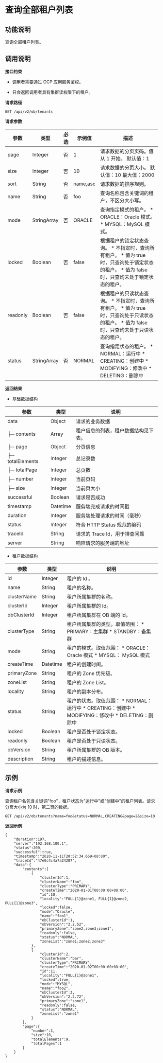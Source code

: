 查询全部租户列表
=============================



**功能说明**
-----------------------------

查询全部租户列表。

**调用说明**
-----------------------------

**接口约束**

* 调用者需要通过 OCP 应用服务鉴权。



* 只会返回调用者具有集群读权限下的租户。






**请求路径**

`GET /api/v2/ob/tenants`

**请求参数**


|    参数    |     类型      | 必选 |   示例值    |                                                                                                                         描述                                                                                                                          |
|----------|-------------|----|----------|-----------------------------------------------------------------------------------------------------------------------------------------------------------------------------------------------------------------------------------------------------|
| page     | Integer     | 否  | 1        | 请求数据的分页页码。值从 1 开始。 默认值：1                                                                                                                                                                                                            |
| size     | Integer     | 否  | 10       | 请求数据的分页大小。 默认值：10 最大值：2000                                                                                                                                                                                          |
| sort     | String      | 否  | name,asc | 请求数据的排序规则。                                                                                                                                                                                                                                          |
| name     | String      | 否  | foo      | 查询名称包含关键词的租户，不区分大小写。                                                                                                                                                                                                                                |
| mode     | StringArray | 否  | ORACLE   | 查询指定模式的租户。 * ORACLE：Oracle 模式。   * MYSQL：MySQL 模式。                                                                                               |
| locked   | Boolean     | 否  | false    | 根据租户的锁定状态查询。 * 不指定时，查询所有租户。   * 值为 true 时，只查询处于锁定状态的租户。   * 值为 false 时，只查询未处于锁定状态的租户。                           |
| readonly | Boolean     | 否  | false    | 根据租户的只读状态查询。 * 不指定时，查询所有租户。   * 值为 true 时，只查询处于只读状态的租户。   * 值为 false 时，只查询未处于只读状态的租户。                           |
| status   | StringArray | 否  | NORMAL   | 查询指定状态的租户。 * NORMAL：运行中   * CREATING：创建中   * MODIFYING：修改中   * DELETING：删除中    |



**返回结果**

* 基础数据结构






|        参数        |    类型    |          说明          |
|------------------|----------|----------------------|
| data             | Object   | 请求的业务数据              |
| ├─ contents      | Array    | 租户信息的列表，租户数据结构见下表。   |
| ├─ page          | Object   | 分页信息                 |
| ├─ totalElements | Integer  | 总记录数                 |
| ├─ totalPage     | Integer  | 总页数                  |
| ├─ number        | Integer  | 当前页码                 |
| ├─ size          | Integer  | 当前页大小                |
| successful       | Boolean  | 请求是否成功               |
| timestamp        | Datetime | 服务端完成请求的时间戳          |
| duration         | Integer  | 服务端处理请求的时间（毫秒）       |
| status           | Integer  | 符合 HTTP Status 规范的编码 |
| traceId          | String   | 请求的 Trace Id，用于排查问题  |
| server           | String   | 响应请求的服务端的地址          |





* 租户数据结构






|     参数      |    类型    |                                                                                                                          说明                                                                                                                          |
|-------------|----------|------------------------------------------------------------------------------------------------------------------------------------------------------------------------------------------------------------------------------------------------------|
| id          | Integer  | 租户的 Id 。                                                                                                                                                                                                                                             |
| name        | String   | 租户的名称。                                                                                                                                                                                                                                               |
| clusterName | String   | 租户所属集群的名称。                                                                                                                                                                                                                                           |
| clusterId   | Integer  | 租户所属集群的 Id。                                                                                                                                                                                                                                          |
| obClusterId | Integer  | 租户所属集群在 OB 端的 Id。                                                                                                                                                                                                                                    |
| clusterType | String   | 租户所属集群的类型。取值范围： * PRIMARY：主集群   * STANDBY：备集群                                                                                                     |
| mode        | String   | 租户的模式。取值范围： * ORACLE： Oracle 模式   * MYSQL： MySQL 模式                                                                                               |
| createTime  | Datetime | 租户的创建时间。                                                                                                                                                                                                                                             |
| primaryZone | String   | 租户的 Zone 优先级。                                                                                                                                                                                                                                        |
| zoneList    | String   | 租户的 Zone List。                                                                                                                                                                                                                                       |
| locality    | String   | 租户的副本分布。                                                                                                                                                                                                                                             |
| status      | String   | 租户的状态。取值范围： * NORMAL：运行中   * CREATING：创建中   * MODIFYING：修改中   * DELETING：删除中    |
| locked      | Boolean  | 租户是否处于锁定状态。                                                                                                                                                                                                                                          |
| readonly    | Boolean  | 租户是否处于只读状态。                                                                                                                                                                                                                                          |
| obVersion   | String   | 租户所属集群的 OB 版本。                                                                                                                                                                                                                                       |
| description | String   | 租户的描述信息。                                                                                                                                                                                                                                             |



**示例**
---------------------------

**请求示例**

查询租户名包含关键词"foo"，租户状态为"运行中"或"创建中"的租户列表。请求分页大小为 10 时，第二页的数据。

```code
GET /api/v2/ob/tenants?name=foo&status=NORMAL,CREATING&page=2&size=10
```



**返回示例**

```code
{
    "duration":197,
    "server":"192.168.100.1",
    "status":200,
    "successful":true,
    "timestamp":"2020-11-11T20:52:34.669+08:00",
    "traceId":"47e0c4c4a7a24207",
    "data":{
        "contents":[
            {
                "clusterId":1,
                "clusterName":"foo",
                "clusterType":"PRIMARY",
                "createTime":"2020-01-01T00:00:00+08:00",
                "id":10,
                "locality":"FULL{1}@zone1, FULL{1}@zone2, FULL{1}@zone3",
                "locked":false,
                "mode":"Oracle",
                "name":"foo1",
                "obClusterId":1,
                "obVersion":"2.2.52",
                "primaryZone":"zone2,zone3;zone1",
                "readonly":false,
                "status":"NORMAL",
                "zoneList":"zone1;zone2;zone3"
            },
            {
                "clusterId":2,
                "clusterName":"bar",
                "clusterType":"PRIMARY",
                "createTime":"2020-01-02T00:00:00+08:00",
                "id":11,
                "locality":"FULL{1}@zone1",
                "locked":true,
                "mode":"MYSQL",
                "name":"foo2",
                "obClusterId":3,
                "obVersion":"2.2.72",
                "primaryZone":"zone1",
                "readonly":false,
                "status":"NORMAL",
                "zoneList":"zone1"
            }
        ],
        "page":{
            "number":1,
            "size":10,
            "totalElements":9,
            "totalPages":1
        }
    }
}
```
